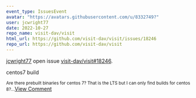 ```yaml
---
event_type: IssuesEvent
avatar: "https://avatars.githubusercontent.com/u/8332749?"
user: jcwright77
date: 2022-10-27
repo_name: visit-dav/visit
html_url: https://github.com/visit-dav/visit/issues/18246
repo_url: https://github.com/visit-dav/visit
---
```


<a href='https://github.com/jcwright77' target='_blank'>jcwright77</a> open issue <a href='https://github.com/visit-dav/visit/issues/18246' target='_blank'>visit-dav/visit#18246</a>.

<p>centos7 build</p><small>Are there prebuilt binaries for centos 7? That is the LTS but I can only find builds for centos 8?...</small><a href='https://github.com/visit-dav/visit/issues/18246' target='_blank'>View Comment</a>